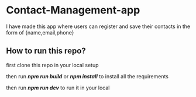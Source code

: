 <h1>Contact-Management-app</h1>
<p>I have made this app where users can register and save their contacts in the form of {name,email,phone}</p>
<h2>How to run this repo?</h2>
<p>first clone this repo in your local setup</p>
<p>then run <b><i>npm run build</i></b> or <b><i>npm install</i></b> to install all the requirements</p>
<p>then run <b><i>npm run dev</i></b> to run it in your local</p>
